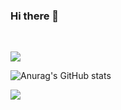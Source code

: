 ### Hi there 👋

<!--
**Korkrane/Korkrane** is a ✨ _special_ ✨ repository because its `README.md` (this file) appears on your GitHub profile.

Here are some ideas to get you started:

- 🔭 I’m currently working on ...
- 🌱 I’m currently learning ...
- 👯 I’m looking to collaborate on ...
- 🤔 I’m looking for help with ...
- 💬 Ask me about ...
- 📫 How to reach me: ...
- 😄 Pronouns: ...
- ⚡ Fun fact: ...
-->

<!--
![JaeSeoKim's Top Langs](https://github-readme-stats.vercel.app/api/top-langs/?username=Korkrane&layout=compact&bg_color=7f7fd5,86a8e7,91eac9&title_color=fff&text_color=fff)
-->

<img alt="" src="https://img.shields.io/badge/C-00599C?style=for-the-badge&logo=c&logoColor=white"/> <img alt="" src="https://img.shields.io/badge/C%2B%2B-00599C?style=for-the-badge&logo=c%2B%2B&logoColor=white"/> <img alt="" src="https://img.shields.io/badge/Python-3776AB?style=for-the-badge&logo=python&logoColor=white"/> <img alt="" src="https://img.shields.io/badge/TypeScript-007ACC?style=for-the-badge&logo=typescript&logoColor=white"/> <img alt="" src="https://img.shields.io/badge/React-20232A?style=for-the-badge&logo=react&logoColor=61DAFB"/> <img alt="" src="https://img.shields.io/badge/PostgreSQL-316192?style=for-the-badge&logo=postgresql&logoColor=white"/>

![](https://komarev.com/ghpvc/?username=Korkrane&label=views&style=flat-square)

![Anurag's GitHub stats](https://github-readme-stats.vercel.app/api?username=Korkrane&show_icons=true&theme=gruvbox)

<img src="https://github-readme-stats.vercel.app/api/top-langs/?username=Korkrane&layout=compact&theme=gruvbox">
